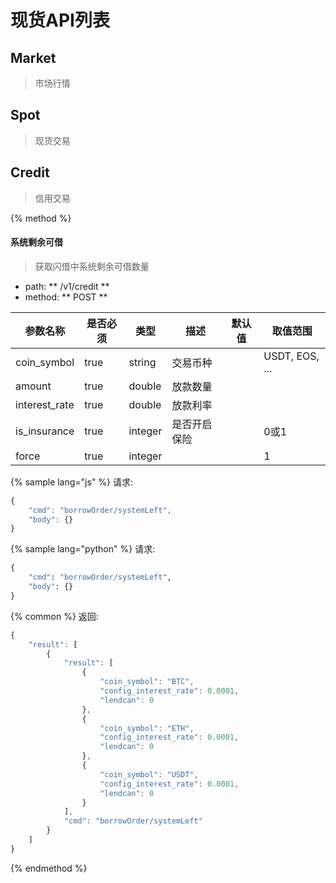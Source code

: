 # 现货API列表

## Market
> 市场行情

## Spot
> 现货交易

## Credit
> 信用交易

{% method %}
#### 系统剩余可借
> 获取闪借中系统剩余可借数量

- path: ** /v1/credit **
- method: ** POST **

| 参数名称        | 是否必须 | 类型   | 描述 | 默认值  | 取值范围 |
| ----------- | ---- | ---- | ------------ | ---- | ---- |
| coin_symbol     | true  | string |  交易币种   |       |  USDT, EOS, ...        |
| amount     | true  | double |  放款数量   |       |          |
| interest_rate     | true  | double |  放款利率   |       |      |
| is_insurance     | true  | integer |  是否开启保险   |       |  0或1    |
| force     | true  | integer |     |       |   1   |

{% sample lang="js" %}
请求:
```js
{
    "cmd": "borrowOrder/systemLeft", 
    "body": {}
}
```

{% sample lang="python" %}
请求:
```python
{
    "cmd": "borrowOrder/systemLeft", 
    "body": {}
}
```

{% common %}
返回:
```js
{
    "result": [
        {
            "result": [
                {
                    "coin_symbol": "BTC",
                    "config_interest_rate": 0.0001,
                    "lendcan": 0
                },
                {
                    "coin_symbol": "ETH",
                    "config_interest_rate": 0.0001,
                    "lendcan": 0
                },
                {
                    "coin_symbol": "USDT",
                    "config_interest_rate": 0.0001,
                    "lendcan": 0
                }
            ],
            "cmd": "borrowOrder/systemLeft"
        }
    ]
}
```

{% endmethod %}

